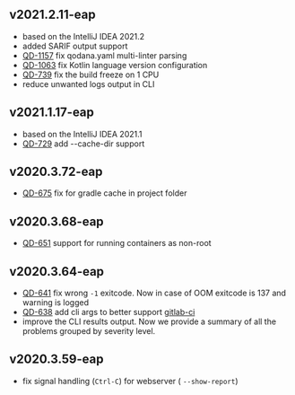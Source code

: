 [//]: # (title: Changelog)

## v2021.2.11-eap
- based on the IntelliJ IDEA 2021.2
- added SARIF output support
- [QD-1157](https://youtrack.jetbrains.com/issue/QD-1157) fix qodana.yaml multi-linter parsing
- [QD-1063](https://youtrack.jetbrains.com/issue/QD-1063) fix Kotlin language version configuration
- [QD-739](https://youtrack.jetbrains.com/issue/QD-739) fix the build freeze on 1 CPU
- reduce unwanted logs output in CLI

## v2021.1.17-eap
- based on the IntelliJ IDEA 2021.1
- [QD-729](https://youtrack.jetbrains.com/issue/QD-729) add --cache-dir support

## v2020.3.72-eap
- [QD-675](https://youtrack.jetbrains.com/issue/QD-675) fix for gradle cache in project folder

## v2020.3.68-eap
- [QD-651](https://youtrack.jetbrains.com/issue/QD-651) support for running containers as non-root

## v2020.3.64-eap
- [QD-641](https://youtrack.jetbrains.com/issue/QD-641) fix wrong `-1` exitcode. Now in case of OOM exitcode is 137 and warning is logged
- [QD-638](https://youtrack.jetbrains.com/issue/QD-638) add cli args to better support [gitlab-ci](qodana-jvm-docker-readme.xml#quick-start-recommended-profile)
- improve the CLI results output. Now we provide a summary of all the problems grouped by severity level.

## v2020.3.59-eap
- fix signal handling (`Ctrl-C`) for webserver ( `--show-report`)
